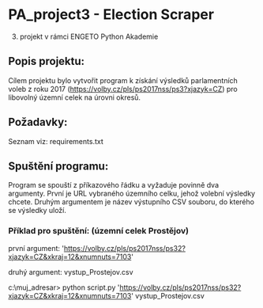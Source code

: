 # PA_project3 - Election Scraper 
3. projekt v rámci ENGETO Python Akademie

## Popis projektu:
Cílem projektu bylo vytvořit program k získání výsledků parlamentních voleb z roku 2017 (https://volby.cz/pls/ps2017nss/ps3?xjazyk=CZ) pro libovolný územní celek na úrovni okresů.

## Požadavky:
Seznam viz: requirements.txt

## Spuštění programu:
Program se spouští z příkazového řádku a vyžaduje povinně dva argumenty. 
První je URL vybraného územního celku, jehož volební výsledky chcete. 
Druhým argumentem je název výstupního CSV souboru, do kterého se výsledky uloží.

### Příklad pro spuštění: (územní celek Prostějov)
první argument: 'https://volby.cz/pls/ps2017nss/ps32?xjazyk=CZ&xkraj=12&xnumnuts=7103'

druhý argument: vystup_Prostejov.csv

c:\muj_adresar> python script.py 'https://volby.cz/pls/ps2017nss/ps32?xjazyk=CZ&xkraj=12&xnumnuts=7103' vystup_Prostejov.csv
